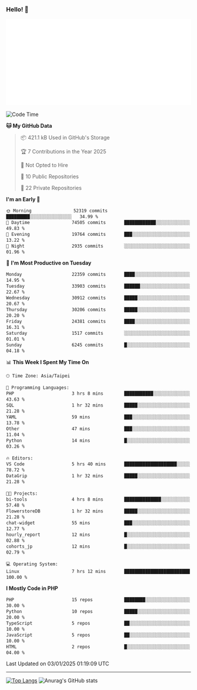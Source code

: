 ### Hello! 👋

![Metrics](/metrics.classic.svg)

<!--START_SECTION:waka-->
![Code Time](http://img.shields.io/badge/Code%20Time-2%2C122%20hrs%2019%20mins-blue)

**🐱 My GitHub Data** 

> 📦 421.1 kB Used in GitHub's Storage 
 > 
> 🏆 7 Contributions in the Year 2025
 > 
> 🚫 Not Opted to Hire
 > 
> 📜 10 Public Repositories 
 > 
> 🔑 22 Private Repositories 
 > 
**I'm an Early 🐤** 

```text
🌞 Morning                52319 commits       █████████░░░░░░░░░░░░░░░░   34.99 % 
🌆 Daytime                74505 commits       ████████████░░░░░░░░░░░░░   49.83 % 
🌃 Evening                19764 commits       ███░░░░░░░░░░░░░░░░░░░░░░   13.22 % 
🌙 Night                  2935 commits        ░░░░░░░░░░░░░░░░░░░░░░░░░   01.96 % 
```
📅 **I'm Most Productive on Tuesday** 

```text
Monday                   22359 commits       ████░░░░░░░░░░░░░░░░░░░░░   14.95 % 
Tuesday                  33903 commits       ██████░░░░░░░░░░░░░░░░░░░   22.67 % 
Wednesday                30912 commits       █████░░░░░░░░░░░░░░░░░░░░   20.67 % 
Thursday                 30206 commits       █████░░░░░░░░░░░░░░░░░░░░   20.20 % 
Friday                   24381 commits       ████░░░░░░░░░░░░░░░░░░░░░   16.31 % 
Saturday                 1517 commits        ░░░░░░░░░░░░░░░░░░░░░░░░░   01.01 % 
Sunday                   6245 commits        █░░░░░░░░░░░░░░░░░░░░░░░░   04.18 % 
```


📊 **This Week I Spent My Time On** 

```text
🕑︎ Time Zone: Asia/Taipei

💬 Programming Languages: 
PHP                      3 hrs 8 mins        ███████████░░░░░░░░░░░░░░   43.63 % 
SQL                      1 hr 32 mins        █████░░░░░░░░░░░░░░░░░░░░   21.28 % 
YAML                     59 mins             ███░░░░░░░░░░░░░░░░░░░░░░   13.78 % 
Other                    47 mins             ███░░░░░░░░░░░░░░░░░░░░░░   11.04 % 
Python                   14 mins             █░░░░░░░░░░░░░░░░░░░░░░░░   03.26 % 

🔥 Editors: 
VS Code                  5 hrs 40 mins       ████████████████████░░░░░   78.72 % 
DataGrip                 1 hr 32 mins        █████░░░░░░░░░░░░░░░░░░░░   21.28 % 

🐱‍💻 Projects: 
bi-tools                 4 hrs 8 mins        ██████████████░░░░░░░░░░░   57.48 % 
FlowerstoreDB            1 hr 32 mins        █████░░░░░░░░░░░░░░░░░░░░   21.28 % 
chat-widget              55 mins             ███░░░░░░░░░░░░░░░░░░░░░░   12.77 % 
hourly_report            12 mins             █░░░░░░░░░░░░░░░░░░░░░░░░   02.88 % 
cohorts_jp               12 mins             █░░░░░░░░░░░░░░░░░░░░░░░░   02.79 % 

💻 Operating System: 
Linux                    7 hrs 12 mins       █████████████████████████   100.00 % 
```

**I Mostly Code in PHP** 

```text
PHP                      15 repos            ████████░░░░░░░░░░░░░░░░░   30.00 % 
Python                   10 repos            █████░░░░░░░░░░░░░░░░░░░░   20.00 % 
TypeScript               5 repos             ██░░░░░░░░░░░░░░░░░░░░░░░   10.00 % 
JavaScript               5 repos             ██░░░░░░░░░░░░░░░░░░░░░░░   10.00 % 
HTML                     2 repos             █░░░░░░░░░░░░░░░░░░░░░░░░   04.00 % 
```




 Last Updated on 03/01/2025 01:19:09 UTC
<!--END_SECTION:waka-->

<hr>

<span style="display:inline-block">[![Top Langs](https://github-readme-stats.vercel.app/api/top-langs/?username=maureendadap&layout=compact&theme=transparent)](https://github.com/anuraghazra/github-readme-stats)</span>
<span style="display:inline-block">![Anurag's GitHub stats](https://github-readme-stats.vercel.app/api?username=maureendadap&show_icons=true&theme=transparent&count_private=true)</span>

<!--
**MaureenDadap/maureendadap** is a ✨ _special_ ✨ repository because its `README.md` (this file) appears on your GitHub profile.

Here are some ideas to get you started:

- 🔭 I’m currently working on ...
- 🌱 I’m currently learning ...
- 👯 I’m looking to collaborate on ...
- 🤔 I’m looking for help with ...
- 💬 Ask me about ...
- 📫 How to reach me: ...
- 😄 Pronouns: ...
- ⚡ Fun fact: ...
-->

